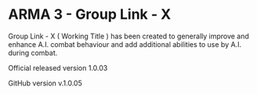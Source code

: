 # ARMA 3 - Group Link - X
Group Link - X ( Working Title ) has been created to generally improve and enhance A.I. combat behaviour and add additional abilities to use by A.I. during combat.

Official released version 1.0.03

GitHub version v.1.0.05
